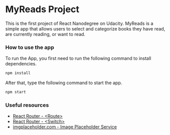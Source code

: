 # MyReads Project

This is the first project of React Nanodegree on Udacity. MyReads is a simple app that allows users to select and categorize books they have read, are currently reading, or want to read.

### How to use the app
To run the App, you first need to run the following command to install dependencies.

```bash
npm install
```

After that, type the following command to start the app.

```bash
npm start
```

### Useful resources
- [React Router - \<Route\>](https://reacttraining.com/react-router/web/api/Route)
- [React Router - \<Switch\>](https://reacttraining.com/react-router/web/api/Switch)
- [imgplaceholder.com - Image Placeholder Service](https://imgplaceholder.com/#!#font-inicons)

